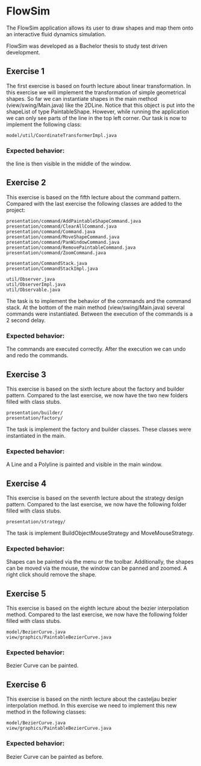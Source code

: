 # FlowSim

The FlowSim application allows its user to draw shapes and map them onto an interactive fluid dynamics simulation.

FlowSim was developed as a Bachelor thesis to study test driven development.




## Exercise 1
The first exercise is based on fourth lecture about linear transformation. 
In this exercise we will implement the transformation of simple geometrical shapes. So far we can instantiate shapes in the main method (view/swing/Main.java) like the 2DLine. Notice that this object is put into the shapeList of type PaintableShape. However, while running the application we can only see parts of the line in the top left corner. Our task is now to implement the following class:

    model/util/CoordinateTransformerImpl.java

### Expected behavior:
the line is then visible in the middle of the window.



## Exercise 2
This exercise is based on the fifth lecture about the command pattern.
Compared with the last exercise the following classes are added to the project:


    presentation/command/AddPaintableShapeCommand.java
    presentation/command/ClearAllCommand.java
    presentation/command/Command.java
    presentation/command/MoveShapeCommand.java
    presentation/command/PanWindowCommand.java
    presentation/command/RemovePaintableCommand.java
    presentation/command/ZoomCommand.java

    presentation/CommandStack.java
    presentation/CommandStackImpl.java

    util/Observer.java
    util/ObserverImpl.java
    util/Observable.java


The task is to implement the behavior of the commands and the command stack.
At the bottom of the main method (view/swing/Main.java) several commands were instantiated. Between the execution of the commands is a 2 second delay. 

### Expected behavior:
The commands are executed correctly. After the execution we can undo and redo the commands.

## Exercise 3
This exercise is based on the sixth lecture about the factory and builder pattern.
Compared to the last exercise, we now have the two new folders filled with class stubs.

    presentation/builder/
    presentation/factory/

The task is implement the factory and builder classes. These classes were instantiated in the main.
### Expected behavior:
A Line and a Polyline is painted and visible in the main window.

## Exercise 4
This exercise is based on the seventh lecture about the strategy design pattern.
Compared to the last exercise, we now have the following folder filled with class stubs.

    presentation/strategy/

The task is implement BuildObjectMouseStrategy and MoveMouseStrategy.
### Expected behavior:
Shapes can be painted via the menu or the toolbar. Additionally, the shapes can be moved via the mouse, the window can be panned and zoomed. A right click should remove the shape.

## Exercise 5
This exercise is based on the eighth lecture about the bezier interpolation method.
Compared to the last exercise, we now have the following folder filled with class stubs.

    model/BezierCurve.java
    view/graphics/PaintableBezierCurve.java

### Expected behavior:
Bezier Curve can be painted.

## Exercise 6
This exercise is based on the ninth lecture about the casteljau bezier interpolation method.
In this exercise we need to implement this new method in the following classes:

    model/BezierCurve.java
    view/graphics/PaintableBezierCurve.java

### Expected behavior:
Bezier Curve can be painted as before.